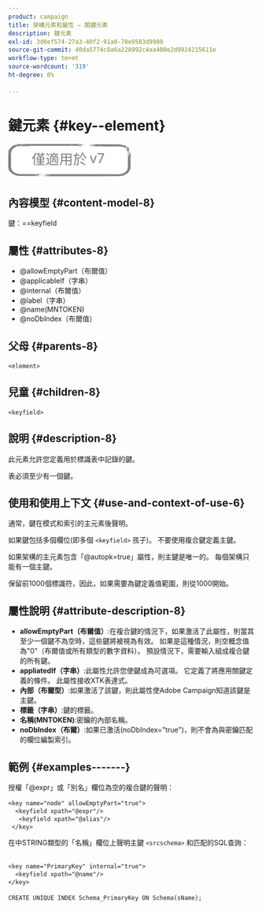 ```yaml
---
product: campaign
title: 架構元素和屬性 — 關鍵元素
description: 鍵元素
exl-id: 3d0ef574-27a3-40f2-91a0-70e9583d9980
source-git-commit: 40da5774c8a6a228992c4aa400e2d9924215611e
workflow-type: tm+mt
source-wordcount: '319'
ht-degree: 0%

---
```


# 鍵元素 {#key--element}

![](../../../assets/v7-only.svg)

## 內容模型 {#content-model-8}

鍵：==keyfield

## 屬性 {#attributes-8}

* @allowEmptyPart（布爾值）
* @applicableIf（字串）
* @internal（布爾值）
* @label（字串）
* @name(MNTOKEN)
* @noDbIndex（布爾值）

## 父母 {#parents-8}

`<element>`

## 兒童 {#children-8}

`<keyfield>`

## 說明 {#description-8}

此元素允許您定義用於標識表中記錄的鍵。

表必須至少有一個鍵。

## 使用和使用上下文 {#use-and-context-of-use-6}

通常，鍵在模式和索引的主元素後聲明。

如果鍵包括多個欄位(即多個 `<keyfield>` 孩子)。 不要使用複合鍵定義主鍵。

如果架構的主元素包含「@autopk=true」屬性，則主鍵是唯一的。 每個架構只能有一個主鍵。

保留前1000個標識符，因此，如果需要為鍵定義值範圍，則從1000開始。

## 屬性說明 {#attribute-description-8}

* **allowEmptyPart（布爾值）**:在複合鍵的情況下，如果激活了此屬性，則當其至少一個鍵不為空時，這些鍵將被視為有效。 如果是這種情況，則空概念值為&quot;0&quot;（布爾值或所有類型的數字資料）。 預設情況下，需要輸入組成複合鍵的所有鍵。
* **appliatedIf（字串）**:此屬性允許您使鍵成為可選項。 它定義了將應用關鍵定義的條件。 此屬性接收XTK表達式。
* **內部（布爾型）**:如果激活了該鍵，則此屬性使Adobe Campaign知道該鍵是主鍵。
* **標籤（字串）**:鍵的標籤。
* **名稱(MNTOKEN)**:密鑰的內部名稱。
* **noDbIndex（布爾）**:如果已激活(noDbIndex=&quot;true&quot;)，則不會為與密鑰匹配的欄位編製索引。

## 範例 {#examples-------}

授權「@expr」或「別名」欄位為空的複合鍵的聲明：

```
<key name="node" allowEmptyPart="true">
  <keyfield xpath="@expr"/>
   <keyfield xpath="@alias"/>
 </key>
```

在中STRING類型的「名稱」欄位上聲明主鍵 `<srcschema>`  和匹配的SQL查詢：

```
 
<key name="PrimaryKey" internal="true">  
  <keyfield xpath="@name"/>
</key>

CREATE UNIQUE INDEX Schema_PrimaryKey ON Schema(sName);
```
